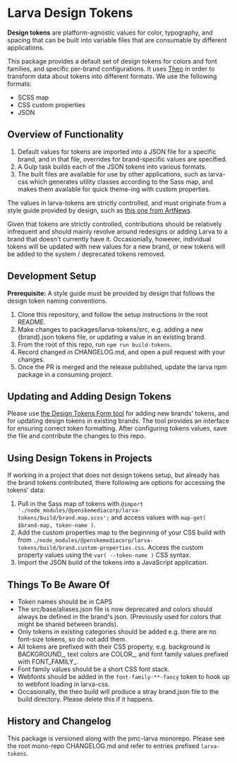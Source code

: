 # Larva Design Tokens

**Design tokens** are platform-agnostic values for color, typography, and spacing that can be built into variable files that are consumable by different applications.

This package provides a default set of design tokens for colors and font families, and specific per-brand configurations. It uses [Theo](https://github.com/salesforce-ux/theo/) in order to transform data about tokens into different formats. We use the following formats:

* SCSS map
* CSS custom properties
* JSON

## Overview of Functionality

1. Default values for tokens are imported into a JSON file for a specific brand, and in that file, overrides for brand-specific values are specified.
2. A Gulp task builds each of the JSON tokens into various formats.
3. The built files are available for use by other applications, such as larva-css which generates utility classes according to the Sass map, and makes them available for quick theme-ing with custom properties.

The values in larva-tokens are strictly controlled, and must originate from a style guide provided by design, such as [this one from ArtNews](https://projects.invisionapp.com/share/FVQGKHESJQZ#/screens/384190276).

Given that tokens are strictly controlled, contributions should be relatively infrequent and should mainly revolve around redesigns or adding Larva to a brand that doesn't currently have it. Occasionially, however, individual tokens will be updated with new values for a new brand, or new tokens will be added to the system / deprecated tokens removed.

## Development Setup

**Prerequisite:** A style guide must be provided by design that follows the design token naming conventions.

1. Clone this repository, and follow the setup instructions in the root README.
2. Make changes to packages/larva-tokens/src, e.g. adding a new {brand}.json tokens file, or updating a value in an existing brand.
5. From the root of this repo, run `npm run build-tokens`.
6. Record changed in CHANGELOG.md, and open a pull request with your changes.
7. Once the PR is merged and the release published, update the larva npm package in a consuming project.

## Updating and Adding Design Tokens

Please use [the Design Tokens Form tool](https://confluence.pmcdev.io/x/f4GzB) for adding new brands' tokens, and for updating design tokens in existing brands. The tool provides an interface for ensuring correct token formatting. After configuring tokens values, save the file and contribute the changes to this repo.

## Using Design Tokens in Projects

If working in a project that does not design tokens setup, but already has the brand tokens contributed, there following are options for accessing the tokens' data:

1. Pull in the Sass map of tokens with `@import './node_modules/@penskemediacorp/larva-tokens/build/brand.map.scss';` and access values with `map-get( $brand-map, token-name )`.
2. Add the custom properties map to the beginning of your CSS build with from `./node_modules/@penskemediacorp/larva-tokens/build/brand.custom-properties.css`. Access the custom property values using the `var( --token-name )` CSS syntax.
3. Import the JSON build of the tokens into a JavaScript application.

## Things To Be Aware Of

* Token names should be in CAPS
* The src/base/aliases.json file is now deprecated and colors should always be defined in the brand's json. (Previously used for colors that might be shared between brands).
* Only tokens in existing categories should be added e.g. there are no font-size tokens, so do not add them.
* All tokens are prefixed with their CSS property, e.g. background is BACKGROUND_, text colors are COLOR_, and font family values prefixed with FONT_FAMILY_.
* Font family values should be a short CSS font stack.
* Webfonts should be added in the `font-family-**-fancy` token to hook up to webfont loading in larva-css.
* Occasionally, the theo build will produce a stray brand.json file to the build directory. Please delete this if it happens.

## History and Changelog

This package is versioned along with the pmc-larva monorepo. Please see the root mono-repo CHANGELOG.md and refer to entries prefixed `larva-tokens`.
